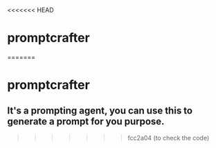 <<<<<<< HEAD
# promptcrafter
=======
# promptcrafter

## It's a prompting agent, you can use this to generate a prompt for you purpose.
>>>>>>> fcc2a04 (to check the code)

